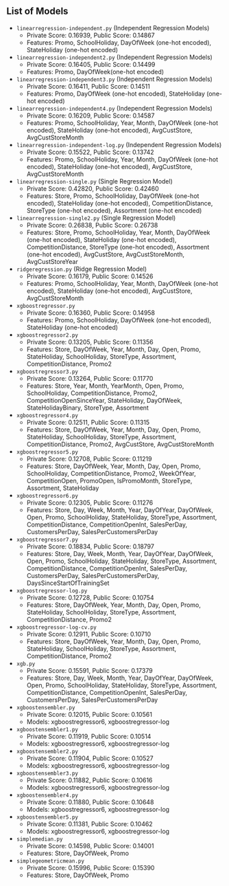 ## List of Models

- `linearregression-independent.py` (Independent Regression Models)
    - Private Score: 0.16939, Public Score: 0.14867
    - Features: Promo, SchoolHoliday, DayOfWeek (one-hot encoded), StateHoliday (one-hot encoded)
- `linearregression-independent2.py` (Independent Regression Models)
    - Private Score: 0.16405, Public Score: 0.14499
    - Features: Promo, DayOfWeek(one-hot encoded)
- `linearregression-independent3.py` (Independent Regression Models)
    - Private Score: 0.16411, Public Score: 0.14511
    - Features: Promo, DayOfWeek (one-hot encoded), StateHoliday (one-hot encoded)
- `linearregression-independent4.py` (Independent Regression Models)
    - Private Score: 0.16209, Public Score: 0.14587
    - Features: Promo, SchoolHoliday, Year, Month, DayOfWeek (one-hot encoded), StateHoliday (one-hot encoded), AvgCustStore, AvgCustStoreMonth
- `linearregression-independent-log.py` (Independent Regression Models)
    - Private Score: 0.15522, Public Score: 0.13742
    - Features: Promo, SchoolHoliday, Year, Month, DayOfWeek (one-hot encoded), StateHoliday (one-hot encoded), AvgCustStore, AvgCustStoreMonth
- `linearregression-single.py` (Single Regression Model)
    - Private Score: 0.42820, Public Score: 0.42460
    - Features: Store, Promo, SchoolHoliday, DayOfWeek (one-hot encoded), StateHoliday (one-hot encoded), CompetitionDistance, StoreType (one-hot encoded), Assortment (one-hot encoded)
- `linearregression-single2.py` (Single Regression Model)
    - Private Score: 0.26838, Public Score: 0.26738
    - Features: Store, Promo, SchoolHoliday, Year, Month, DayOfWeek (one-hot encoded), StateHoliday (one-hot encoded), CompetitionDistance, StoreType (one-hot encoded), Assortment (one-hot encoded), AvgCustStore, AvgCustStoreMonth, AvgCustStoreYear
- `ridgeregression.py` (Ridge Regression Model)
    - Private Score: 0.16179, Public Score: 0.14526
    - Features: Promo, SchoolHoliday, Year, Month, DayOfWeek (one-hot encoded), StateHoliday (one-hot encoded), AvgCustStore, AvgCustStoreMonth
- `xgboostregressor.py`
    - Private Score: 0.16360, Public Score: 0.14958
    - Features: Promo, SchoolHoliday, DayOfWeek (one-hot encoded), StateHoliday (one-hot encoded)
- `xgboostregressor2.py`
    - Private Score: 0.13205, Public Score: 0.11356
    - Features: Store, DayOfWeek, Year, Month, Day, Open, Promo, StateHoliday, SchoolHoliday, StoreType, Assortment, CompetitionDistance, Promo2
- `xgboostregressor3.py`
    - Private Score: 0.13264, Public Score: 0.11770
    - Features: Store, Year, Month, YearMonth, Open, Promo, SchoolHoliday, CompetitionDistance, Promo2, CompetitionOpenSinceYear, StateHoliday, DayOfWeek, StateHolidayBinary, StoreType, Assortment
- `xgboostregressor4.py`
    - Private Score: 0.12511, Public Score: 0.11315
    - Features: Store, DayOfWeek, Year, Month, Day, Open, Promo, StateHoliday, SchoolHoliday, StoreType, Assortment, CompetitionDistance, Promo2, AvgCustStore, AvgCustStoreMonth
- `xgboostregressor5.py`
    - Private Score: 0.12708, Public Score: 0.11219
    - Features: Store, DayOfWeek, Year, Month, Day, Open, Promo, SchoolHoliday, CompetitionDistance, Promo2, WeekOfYear, CompetitionOpen, PromoOpen, IsPromoMonth, StoreType, Assortment, StateHoliday
- `xgboostregressor6.py`
    - Private Score: 0.12305, Public Score: 0.11276
    - Features: Store, Day, Week, Month, Year, DayOfYear, DayOfWeek, Open, Promo, SchoolHoliday, StateHoliday, StoreType, Assortment, CompetitionDistance, CompetitionOpenInt, SalesPerDay, CustomersPerDay, SalesPerCustomersPerDay
- `xgboostregressor7.py`
    - Private Score: 0.18834, Public Score: 0.18797
    - Features: Store, Day, Week, Month, Year, DayOfYear, DayOfWeek, Open, Promo, SchoolHoliday, StateHoliday, StoreType, Assortment, CompetitionDistance, CompetitionOpenInt, SalesPerDay, CustomersPerDay, SalesPerCustomersPerDay, DaysSinceStartOfTrainingSet
- `xgboostregressor-log.py`
    - Private Score: 0.12728, Public Score: 0.10754
    - Features: Store, DayOfWeek, Year, Month, Day, Open, Promo, StateHoliday, SchoolHoliday, StoreType, Assortment, CompetitionDistance, Promo2
- `xgboostregressor-log-cv.py`
    - Private Score: 0.12911, Public Score: 0.10710
    - Features: Store, DayOfWeek, Year, Month, Day, Open, Promo, StateHoliday, SchoolHoliday, StoreType, Assortment, CompetitionDistance, Promo2
- `xgb.py`
    - Private Score: 0.15591, Public Score: 0.17379
    - Features: Store, Day, Week, Month, Year, DayOfYear, DayOfWeek, Open, Promo, SchoolHoliday, StateHoliday, StoreType, Assortment, CompetitionDistance, CompetitionOpenInt, SalesPerDay, CustomersPerDay, SalesPerCustomersPerDay
- `xgboostensembler.py`
    - Private Score: 0.12015, Public Score: 0.10561
    - Models: xgboostregressor6, xgboostregressor-log
- `xgboostensembler1.py`
    - Private Score: 0.11919, Public Score: 0.10514
    - Models: xgboostregressor6, xgboostregressor-log
- `xgboostensembler2.py`
    - Private Score: 0.11904, Public Score: 0.10527
    - Models: xgboostregressor6, xgboostregressor-log
- `xgboostensembler3.py`
    - Private Score: 0.11882, Public Score: 0.10616
    - Models: xgboostregressor6, xgboostregressor-log
- `xgboostensembler4.py`
    - Private Score: 0.11880, Public Score: 0.10648
    - Models: xgboostregressor6, xgboostregressor-log
- `xgboostensembler5.py`
    - Private Score: 0.11381, Public Score: 0.10462
    - Models: xgboostregressor6, xgboostregressor-log
- `simplemedian.py`
    - Private Score: 0.14598, Public Score: 0.14001
    - Features: Store, DayOfWeek, Promo
- `simplegeometricmean.py`
    - Private Score: 0.15996, Public Score: 0.15390
    - Features: Store, DayOfWeek, Promo
